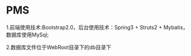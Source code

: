 PMS
===

<p>1.前端使用技术:Bootstrap2.0，后台使用技术：Spring3 + Struts2 + Mybatis，数据库使用MySql;</p>
<p>2.数据库文件位于WebRoot目录下的db目录下</p>

